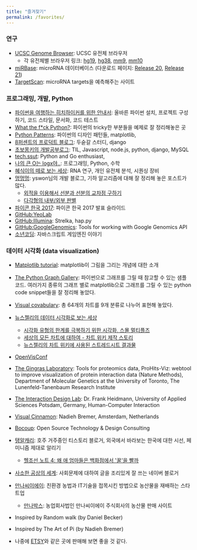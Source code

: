 ```yaml
---
title: "즐겨찾기"
permalink: /favorites/
---
```


### 연구

* [UCSC Genome Browser](https://genome.ucsc.edu/): UCSC 유전체 브라우저
    * 각 유전체별 브라우저 링크: [hg19](https://genome.ucsc.edu/cgi-bin/hgTracks?db=hg19), [hg38](https://genome.ucsc.edu/cgi-bin/hgTracks?db=hg38), [mm9](https://genome.ucsc.edu/cgi-bin/hgTracks?&db=mm9), [mm10](https://genome.ucsc.edu/cgi-bin/hgTracks?db=mm10)
* [miRBase](http://www.mirbase.org/): microRNA 데이터베이스 (다운로드 페이지: [Release 20](ftp://mirbase.org/pub/mirbase/20/), [Release 21](ftp://mirbase.org/pub/mirbase/21/))
* [TargetScan](http://www.targetscan.org/vert_71/): microRNA targets을 예측해주는 사이트


### 프로그래밍, 개발, Python

* [파이썬을 여행하는 히치하이커를 위한 안내서](http://python-guide-kr.readthedocs.io/ko/latest/): 올바른 파이썬 설치, 프로젝트 구성하기, 코드 스타일, 문서화, 코드 테스트
* [What the f*ck Python?](https://github.com/satwikkansal/wtfpython/blob/master/README.md): 파이썬의 tricky한 부분들을 예제로 잘 정리해놓은 곳
* [Python Patterns](http://matthiaseisen.com/pp/): 파이썬의 디자인 패턴들, matplotlib, 
* [8퍼센트의 프로덕트 블로그](https://8percent.github.io/): 두숟갈 스터디, django
* [초보몽키의 개발공부로그](https://wayhome25.github.io/): TIL, Javascript, node.js, python, django, MySQL
* [tech.ssut](https://tech.ssut.me/): Python and Go enthusiast, 
* [나의 큰 O는 logx야..](http://bab2min.tistory.com/): 프로그래밍, Python, 수학
* [혜식이의 떼로 보는 세상](http://openlook.org/wp/): RNA 연구, 개인 유전체 분석, 시퀀싱 장비
* [멍멍멍](http://bowbowbow.tistory.com/): yswon님의 개발 블로그, 기하 알고리즘에 대해 잘 정리해 놓은 포스트가 많다.
    * [외적을 이용해서 선분과 선분의 교차점 구하기](http://bowbowbow.tistory.com/17)
    * [다각형의 내부/외부 판별](http://bowbowbow.tistory.com/24)
* [파이콘 한국 2017](https://www.pycon.kr/2017/): 파이콘 한국 2017 발표 슬라이드
* [GitHub:YeoLab](https://github.com/YeoLab)
* [GitHub:Illumina](https://github.com/Illumina): Strelka, hap.py
* [GitHub:GoogleGenomics](https://github.com/googlegenomics): Tools for working with Google Genomics API
* [소년코딩](http://boycoding.tistory.com): 자바스크립트 게임엔진 이야기


### 데이터 시각화 (data visualization)

* [Matplotlib tutorial](https://www.labri.fr/perso/nrougier/teaching/matplotlib/): matplotlib이 그림을 그리는 개념에 대한 소개
* [The Python Graph Gallery](https://python-graph-gallery.com/): 파이썬으로 그래프를 그릴 때 참고할 수 있는 샘플 코드. 여러가지 종류의 그래프 별로 matplotlib으로 그래프를 그릴 수 있는 python code snippet들을 잘 정리해 놓았다.
* [Visual covabulary](ft.com/vocabulary): 총 64개의 차트를 9개 분류로 나누어 표현해 놓았다.
* [뉴스젤리의 데이터 시각화로 보는 세상](http://blog.naver.com/datageeks)
    * [시각화 유형의 한계를 극복하기 위한 시각화, 스몰 멀티플즈](http://blog.naver.com/datageeks/221106243674)
    * [세상의 모든 차트에 대하여 - 차트 위키 제작 스토리](http://blog.naver.com/datageeks/220924543078)
    * [뉴스젤리의 차트 위키에 사용된 스트레드시트 결과물](https://docs.google.com/spreadsheets/d/16Ii3pdCdVuKO4wrTJmKPLERGb-6L9OB6eX-DzwREqT4/edit#g)
* [OpenVisConf](https://openvisconf.com/)
* [The Gingras Laboratory](http://gingraslab.lunenfeld.ca/index.php): Tools for proteomics data, ProHits-Viz: webtool to improve visualization of protein interaction data (Nature Methods), Department of Molecular Genetics at the University of Toronto, The Lunenfeld-Tanenbaum Research Institute
* [The Interaction Design Lab](https://idl.fh-potsdam.de/people/frank-heidmann/): Dr. Frank Heidmann, University of Applied Sciences Potsdam, Germany, Human-Computer Interaction
* [Visual Cinnamon](https://www.visualcinnamon.com/): Nadieh Bremer, Amsterdam, Netherlands
* [Bocoup](https://bocoup.com/): Open Source Technology & Design Consulting




* [탱알캐리](http://taengal.tistory.com/): 호주 거주중인 티스토리 블로거, 외국에서 바라보는 한국에 대한 시선, 페미니즘 제대로 알리기
    * [헬조선 노트 4: 왜 애 엄마들은 백화점에서 '꿀'을 빨까](http://taengal.tistory.com/152)
* [사소한 공상의 세계](http://dreame2000.blog.me/220915487511): 사회문제에 대하여 글을 조리있게 잘 쓰는 네이버 블로거
* [만나씨이에이](http://www.mannacea.com/): 친환경 농법과 IT기술을 접목시킨 방법으로 농산물을 재배하는 스타트업
    * [만나박스](http://mannabox.co.kr/): 농업회사법인 만나씨이에이 주식회사의 농산물 판매 사이트





* Inspired by Random walk (by Daniel Becker)
* Inspired by The Art of Pi (by Nadieh Bremer)
* 나중에 [ETSY](https://www.etsy.com/)와 같은 곳에 판매해 보면 좋을 것 같다.